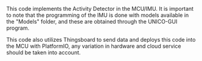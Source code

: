 This code implements the Activity Detector in the MCU/IMU. It is important to note that the programming of the IMU is done with models available in the "Models" folder, and these are obtained through the UNICO-GUI program.

This code also utilizes Thingsboard to send data and deploys this code into the MCU with PlatformIO, any variation in hardware and cloud service should be taken into account.
